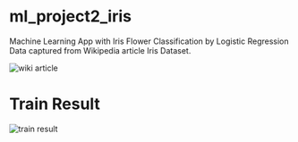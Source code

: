 # ml_project2_iris
Machine Learning App with Iris Flower Classification by Logistic Regression
Data captured from Wikipedia article Iris Dataset.

![wiki article](https://user-images.githubusercontent.com/10494709/110339399-7ce26580-806b-11eb-8e8f-f317a13b745e.png)

# Train Result
![train result](https://user-images.githubusercontent.com/10494709/110339783-e19dc000-806b-11eb-9295-2ddcd946a160.png)
